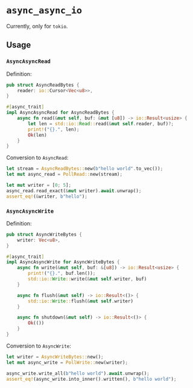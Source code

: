 # `async_async_io`

Currently, only for `tokio`.

## Usage

### `AsyncAsyncRead`

Definition:

```rust
pub struct AsyncReadBytes {
    reader: io::Cursor<Vec<u8>>,
}

#[async_trait]
impl AsyncAsyncRead for AsyncReadBytes {
    async fn read(&mut self, buf: &mut [u8]) -> io::Result<usize> {
        let len = std::io::Read::read(&mut self.reader, buf)?;
        print!("{}.", len);
        Ok(len)
    }
}
```

Conversion to `AsyncRead`:

```rust
let stream = AsyncReadBytes::new(b"hello world".to_vec());
let mut async_read = PollRead::new(stream);

let mut writer = [0; 5];
async_read.read_exact(&mut writer).await.unwrap();
assert_eq!(&writer, b"hello");
```

### `AsyncAsyncWrite`

Definition:

```rust
pub struct AsyncWriteBytes {
    writer: Vec<u8>,
}

#[async_trait]
impl AsyncAsyncWrite for AsyncWriteBytes {
    async fn write(&mut self, buf: &[u8]) -> io::Result<usize> {
        print!("{}.", buf.len());
        std::io::Write::write(&mut self.writer, buf)
    }

    async fn flush(&mut self) -> io::Result<()> {
        std::io::Write::flush(&mut self.writer)
    }

    async fn shutdown(&mut self) -> io::Result<()> {
        Ok(())
    }
}
```

Conversion to `AsyncWrite`:

```rust
let writer = AsyncWriteBytes::new();
let mut async_write = PollWrite::new(writer);

async_write.write_all(b"hello world").await.unwrap();
assert_eq!(async_write.into_inner().written(), b"hello world");
```
